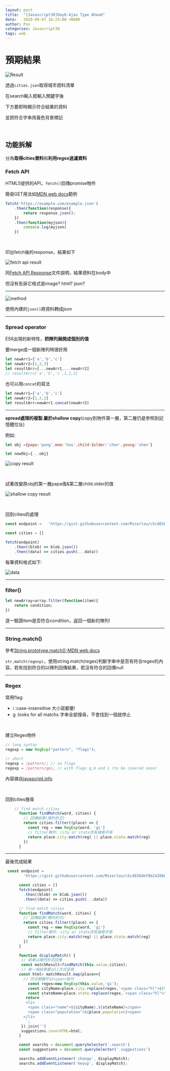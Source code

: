 ```yaml
---
layout: post
title:  "[Javascript30]Day6-Ajax Type Ahead"
date:   2020-09-07 16:23:00 +0800
author: Pon
categories: Javascript30
tags: web
---
```




# 預期結果

![Result](https://imgur.com/AB82aEf.jpg)

透過`cities.json`取得城市資料清單

在search輸入框輸入關鍵字後

下方要即時顯示符合結果的資料

並把符合字串用黃色背景標記

<br>

## 功能拆解

分為**取得cities資料**和**利用regex過濾資料**

### Fetch API

HTML5提供的API，`fetch()`回傳promise物件

簡易GET用法如[MDN web docs](https://developer.mozilla.org/zh-TW/docs/Web/API/Fetch_API/Using_Fetch)範例

```javascript
fetch('https://example.com/example.json')
	.then(function(response){
		return response.json();
	})
	.then(function(myjson){
		console.log(myjson)
	})
```

<br>

印出fetch後的response，結果如下

![fetch api result](https://imgur.com/3opl64l.jpg)

同[Fetch API Response](https://developer.mozilla.org/zh-TW/docs/Web/API/Response)文件說明，結果資料在body中

但沒有告訴它格式是image? html? json?

---



![method](https://imgur.com/akKNzAe.jpg)

使用內建的`json()`將資料轉成json

---

### Spread operator

ES6出現的新特性，**把陣列展開成個別的值**

要merge成一個新陣列時很好用

```javascript
let newArr1=['a','b','c']
let newArr2=[1,2,3]
let resultArr=[...newArr1,...newArr2]
// resultArr=['a','b','c',1,2,3]
```

也可以用`concat`的寫法

```javascript
let newArr1=['a','b','c']
let newArr2=[1,2,3]
let resultArr=newArr1.concat(newArr2)
```

---

**spread處理的複製 屬於shallow copy**(copy到物件第一層，第二層仍是參照到記憶體位址)

例如:

```javascript
let obj ={papa:'peng',mom:'hou',child:{older:'chen',young:'shan'}

let newObj={...obj}
```

![copy result](https://imgur.com/RNtKpd2.jpg)

<br>

試著改變原obj的第一層papa值&第二層child.older的值

![shallow copy result](https://imgur.com/5srgsxS.jpg)

<br>

回到cities的處理

```javascript
const endpoint =   'https://gist.githubusercontent.com/Miserlou/c5cd8364bf9b2420bb29/raw/2bf258763cdddd704f8ffd3ea9a3e81d25e2c6f6/cities.json'

const cities = []

fetch(endpoint)
    .then((blob) => blob.json())
    .then((data) => cities.push(...data))
```

每筆資料格式如下:

![data](https://imgur.com/kxCi3iH.jpg)

---



### filter()

```javascript
let newArray=array.filter(function(item){
	return condition;
})
```

逐一驗證item是否符合condition，返回一個新的陣列!

---

### String.match()

參考[String.prototype.match()-MDN web docs](https://developer.mozilla.org/zh-TW/docs/Web/JavaScript/Reference/Global_Objects/String/match)

`str.match(regexp)`，使用string.match(regex)判斷字串中是否有符合regex的內容，若有找到符合的以陣列回傳結果，若沒有符合的回傳null

---

### Regex

常用flag:

- i :case-insensitive 大小寫都要!
- g :looks for all matchs 字串全部搜尋，不會找到一個就停止 

<br>

建立Regex物件

```javascript
// long syntax
regexp = new RegExp("pattern", "flags");

// short
regexp = /pattern/; // no flags
regexp = /pattern/gmi; // with flags g,m and i (to be covered soon)
```

內容摘自[javascript.info](https://javascript.info/regexp-introduction)

<br>

回到cities搜尋

```javascript
  	// find match cities
      function findMatch(word, cities) {
        // 回傳結果(陣列形式)
        return cities.filter((place) => {
          const reg = new RegExp(word, 'gi')
          // filter條件: city or state含有搜尋字串
          return place.city.match(reg) || place.state.match(reg)
        })
      }
```



---

最後完成結果

```javascript
 const endpoint =
        'https://gist.githubusercontent.com/Miserlou/c5cd8364bf9b2420bb29/raw/2bf258763cdddd704f8ffd3ea9a3e81d25e2c6f6/cities.json'

      const cities = []
      fetch(endpoint)
        .then((blob) => blob.json())
        .then((data) => cities.push(...data))

      // find match cities
      function findMatch(word, cities) {
        // 回傳結果(陣列形式)
        return cities.filter((place) => {
          const reg = new RegExp(word, 'gi')
          // filter條件: city or state含有搜尋字串
          return place.city.match(reg) || place.state.match(reg)
        })
      }

      function displayMatch() {
       // 結果以陣列形式回傳 
       const matchResult=findMatch(this.value,cities);
       // 每一個結果要以li方式呈現
      const html= matchResult.map(place=>{
        // 符合關鍵字以<span>取代
          const regex=new RegExp(this.value,'gi');
          const cityName=place.city.replace(regex,`<span class="hl">${this.value}</span>`);
          const stateName=place.state.replace(regex,`<span class="hl">${this.value}</span>`)
         return `
         <li>
          <span class="name">${cityName},${stateName}</span>
          <span class="population">${place.population}<span>
        </li>
         `;
       }).join('')
       suggestions.innerHTML=html;
      }

      const searchs = document.querySelector('.search')
      const suggestions = document.querySelector('.suggestions')

      searchs.addEventListener('change', displayMatch);
      searchs.addEventListener('keyup', displayMatch);
```









